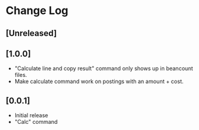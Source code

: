 # Change Log

## [Unreleased]

## [1.0.0]

- "Calculate line and copy result" command only shows up in beancount files.
- Make calculate command work on postings with an amount + cost.

## [0.0.1]

- Initial release
- "Calc" command